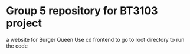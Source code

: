 # Group 5 repository for BT3103 project
a website for Burger Queen
Use cd frontend to go to root directory to run the code
